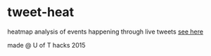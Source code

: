 # tweet-heat

heatmap analysis of events happening through live tweets
[see here](http://www.tweetheat.me) 

made @ U of T hacks 2015